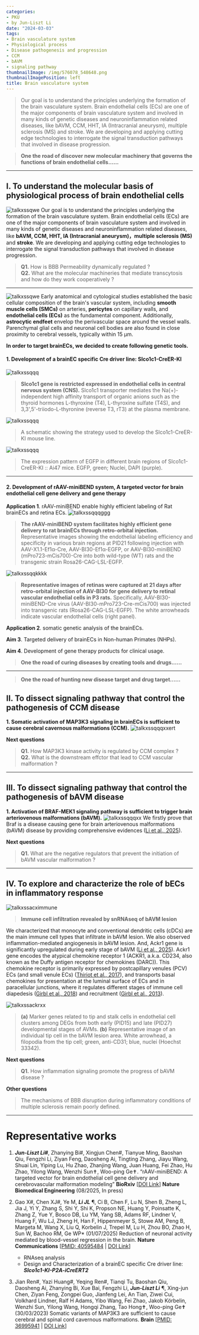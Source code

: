 ```yaml
---
categories:
- PKU
- by Jun-Liszt Li
date: "2024-03-03"
tags:
- Brain vasculature system
- Physiological process
- Disease pathogenesis and progression
- CCM
- bAVM
- signaling pathway
thumbnailImage: /img/576078_548648.png
thumbnailImagePosition: left
title: Brain vasculature system
---
```


> Our goal is to understand the principles underlying the formation of the brain vasculature system. Brain endothelial cells (ECs) are one of the major components of brain vasculature system and involved in many kinds of genetic diseases and neuroninflammation related diseases, like bAVM, CCM, HHT, IA (Intracranial aneurysm), multiple sclerosis (MS) and stroke. We are developing and applying cutting edge technologies to interrogate the signal transduction pathways that involved in disease progression.


<!--more-->


> **One the road of discover new molecular machinery that governs the functions of brain endothelial cells......**



---
## I. To understand the molecular basis of physiological process of brain endothelial cells
![talkxssqwe](/img/576078_548648.png)
Our goal is to understand the principles underlying the formation of the brain vasculature system. Brain endothelial cells (ECs) are one of the major components of brain vasculature system and involved in many kinds of genetic diseases and neuroninflammation related diseases, like **bAVM, CCM, HHT, IA (Intracranial aneurysm)，multiple sclerosis (MS)** and **stroke**. We are developing and applying cutting edge technologies to interrogate the signal transduction pathways that involved in disease progression.

>**Q1.** How is BBB Permeability dynamically regulated ?\
 **Q2.** What are the molecular machineries that mediate transcytosis and how do they work cooperatively ?
---

![talkxssqwe](/img/four_cell_types_in_brain_vas.png)
Early anatomical and cytological studies established the basic cellular composition of the brain's vascular system, including **smooth muscle cells (SMCs)** on arteries, **pericytes** on capillary walls, and **endothelial cells (ECs)** as the fundamental component. Additionally, **astrocytic endfeet** envelop the perivascular space around the vessel walls. Parenchymal glial cells and neuronal cell bodies are also found in close proximity to cerebral vessels, typically within 15 μm.

**In order to target brainECs, we decided to create following genetic tools.**
#### 1. Development of a brainEC specific Cre driver line: Slco1c1-CreER-KI
![talkxssqqq](/img/Slco1c1_scRNAseq.png)
> **Slco1c1 gene is restricted expressed in endothelial cells in central nervous system (CNS).** Slco1c1 transporter mediates the Na(+)-independent high affinity transport of organic anions such as the thyroid hormones L-thyroxine (T4), L-thyroxine sulfate (T4S), and 3,3',5'-triiodo-L-thyronine (reverse T3, rT3) at the plasma membrane.

![talkxssqqq](/img/Slco1c1_KI_mouse_line_design.png)
> A schematic showing the strategy used to develop the Slco1c1-CreER-KI mouse line.



![talkxssqqq](/img/Slco1c1_KI_mouse_line_result.png)
> The expression pattern of EGFP in different brain regions of Slco1c1-CreER-KI :: Ai47 mice. EGFP, green; Nuclei, DAPI (purple).




---
#### 2. Development of rAAV-miniBEND system, A targeted vector for brain endothelial cell gene delivery and gene therapy

**Application 1**. rAAV-miniBEND enable highly efficient labeling of Rat brainECs and retina ECs.
![talkxssqqqggg](/img/AAV_miniBEND_Rat_brainEC.png)
> **The rAAV-miniBEND system facilitates highly efficient gene delivery to rat brainECs through retro-orbital injection.** 
Representative images showing the endothelial labeling efficiency and specificity in various brain regions at PID21 following injection with AAV-X1.1-Ef1α-Cre, AAV-BI30-Ef1α-EGFP, or AAV-BI30-miniBEND (mPro723-mCis700)-Cre into both wild-type (WT) rats and the transgenic strain Rosa26-CAG-LSL-EGFP.

![talkxssqqkkkk](/img/Rat_retina_ECs.png)
> **Representative images of retinas were captured at 21 days after retro-orbital injection of AAV-BI30 for gene delivery to retinal vascular endothelial cells in P3 rats.** Specifically, AAV-BI30-miniBEND-Cre virus (AAV-BI30-mPro723-Cre-mCis700) was injected into transgenic rats (Rosa26-CAG-LSL-EGFP).
The white arrowheads indicate vascular endothelial cells (right panel).

**Application 2**. somatic genetic analysis of the brainECs.



**Aim 3**. Targeted delivery of brainECs in Non-human Primates (NHPs).


**Aim 4**. Development of gene therapy products for clinical usage.


> **One the road of curing diseases by creating tools and drugs......**







---
> **One the road of hunting new disease target and drug target......**


## II. To dissect signaling pathway that control the pathogenesis of CCM disease
**1. Somatic activation of MAP3K3 signaling in brainECs is sufficient to cause cerebral cavernous malformations (CCM).**
![talkxssqqqxxert](/img/h3K3_CCM_laminin.png)




**Next questions**
> **Q1.** How MAP3K3 kinase activity is regulated by CCM complex ? \
> **Q2.** What is the downstream effctor that lead to CCM vascular malformation ?


---
## III. To dissect signaling pathway that control the pathogenesis of bAVM disease

**1. Activation of BRAF-MEK1 signaling pathway is sufficient to trigger brain arteriovenous malformations (bAVM).**
![talkxssqqqxx](/img/Braf_bAVM_lamini.png)
We firstly prove that Braf is a disease causing gene for brain arteriovenous malformations (bAVM) disease by providing comprehensive evidences ([Li et al., 2025](https://doi.org/10.1101/2025.06.10.658979)).









**Next questions**
> **Q1.** What are the negative regulators that prevent the initiation of bAVM vascular malformation ?




---
## IV. To explore and characterize the role of bECs in inflammatory response

![talkxssacximmune](/img/immune_infiltration_bAVM.png)
> **Immune cell infiltration revealed by snRNAseq of bAVM lesion**

We characterized that monocyte and conventional dendritic cells (cDCs) are the main immune cell types that infiltrate in bAVM lesion. We also observed inflammation-mediated angiogenesis in bAVM lesion. And, Ackr1 gene is significantly upregulated during early stage of bAVM ([Li et al., 2025](https://doi.org/10.1101/2025.06.10.658979)). Ackr1 gene encodes the atypical chemokine receptor 1 (ACKR1, a.k.a. CD234, also known as the Duffy antigen receptor for chemokines (DARC)). This chemokine receptor is primarily expressed by postcapillary venules (PCV) ECs (and small venule ECs) ([Thiriot et al., 2017](https://link.springer.com/article/10.1186/s12915-017-0381-7)), and transports basal chemokines for presentation at the luminal surface of ECs and in paracellular junctions, where it regulates different stages of immune cell diapedesis ([Girbl et al., 2018](https://doi.org/10.1016/j.immuni.2018.09.018)) and recruitment ([Girbl et al., 2013](https://doi.org/10.1038/nri3544)).

![talkxssackrxx](/img/Ackr1_bAVM_stalk.png)
>**(a)** Marker genes related to tip and stalk cells in endothelial cell clusters among DEGs from both early (PID15) and late (PID27) developmental stages of AVMs.
**(b)** Representative image of an individual tip cell in the bAVM lesion area. White arrowhead, a filopodia from the tip cell; green, anti-CD31; blue, nuclei (Hoechst 33342).



**Next questions**
> **Q1.** How inflammation signaling promote the progress of bAVM disease ? 


**Other questions**
> The mechanisms of BBB disruption during inflammatory conditions of multiple sclerosis remain poorly defined.





---
# Representative works
1. ***Jun-Liszt Li#***, Zhanying Bi#, Xingjun Chen#, Tianyue Ming, Baoshan Qiu, Fengzhi Li, Ziyan Feng, Daosheng Ai, Tingting Zhang, Jiayu Wang, Shuai Lin, Yiping Lu, Hu Zhao, Zhanjing Wang, Juan Huang, Fei Zhao, Hu Zhao, Yilong Wang, Wenzhi Sun✝, Woo-ping Ge✝. “rAAV-miniBEND: A targeted vector for brain endothelial cell gene delivery and cerebrovascular malformation modeling” **BioRxiv** [[DOI Link](https://doi.org/10.1101/2025.06.10.658979)] **Nature Biomedical Engineering** (08/2025, In press)


2. Gao X#, Chen XJ#, Ye M, ***Li JL*** &para;, Ci B, Chen F, Lu N, Shen B, Zheng L, Jia J, Yi Y, Zhang S, Shi Y, Shi K, Propson NE, Huang Y, Poinsatte K, Zhang Z, Yue Y, Bosco DB, Lu YM, Yang SB, Adams RF, Lindner V, Huang F, Wu LJ, Zheng H, Han F, Hippenmeyer S, Stowe AM, Peng B, Margeta M, Wang X, Liu Q, Korbelin J, Trepel M, Lu H, Zhou BO, Zhao H, Sun W, Bachoo RM, Ge WP* (01/07/2025)
Reduction of neuronal activity mediated by blood-vessel regression in the brain. **Nature Communications** [[PMID: 40595484](https://pubmed.ncbi.nlm.nih.gov/40595484/) | [DOI Link](https://doi.org/10.1038/s41467-025-60308-0)]
    - RNAseq analysis
    - Design and Characterization of a brainEC specific Cre driver line: _**Slco1c1-KI-P2A-iCreERT2**_

3. Jian Ren#, Yazi Huang#, Yeqing Ren#, Tianqi Tu, Baoshan Qiu, Daosheng Ai, Zhanying Bi, Xue Bai, Fengzhi Li, ***Jun-Liszt Li*** &para;, Xing-jun Chen, Ziyan Feng, Zongpei Guo, Jianfeng Lei, An Tian, Ziwei Cui, Volkhard Lindner, Ralf H Adams, Yibo Wang, Fei Zhao, Jakob Körbelin, Wenzhi Sun, Yilong Wang, Hongqi Zhang, Tao Hong✝, Woo-ping Ge✝ (30/03/2023) Somatic variants of MAP3K3 are sufficient to cause cerebral and spinal cord cavernous malformations. **Brain** [[PMID: 36995941](https://pubmed.ncbi.nlm.nih.gov/36995941/) | [DOI Link](https://doi.org/10.1093/brain/awad104)]
